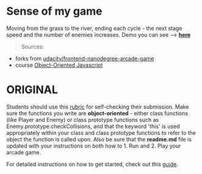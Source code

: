 Sense of my game
===============================

Moving from the grass to the river, ending each cycle - the next stage speed and the number of enemies increases.
Demo you can see --> **[here](https://dariashvydka.github.io/frontend-nanodegree-arcade-game/)**

> Sources:
- forks from [udacity/frontend-nanodegree-arcade-game](https://github.com/udacity/frontend-nanodegree-arcade-game)
- course [Object-Oriented Javascript](https://www.udacity.com/course/object-oriented-javascript--ud015)

ORIGINAL
===============================

Students should use this [rubric](https://review.udacity.com/#!/projects/2696458597/rubric) for self-checking their submission. Make sure the functions you write are **object-oriented** - either class functions (like Player and Enemy) or class prototype functions such as Enemy.prototype.checkCollisions, and that the keyword 'this' is used appropriately within your class and class prototype functions to refer to the object the function is called upon. Also be sure that the **readme.md** file is updated with your instructions on both how to 1. Run and 2. Play your arcade game.

For detailed instructions on how to get started, check out this [guide](https://docs.google.com/document/d/1v01aScPjSWCCWQLIpFqvg3-vXLH2e8_SZQKC8jNO0Dc/pub?embedded=true).
